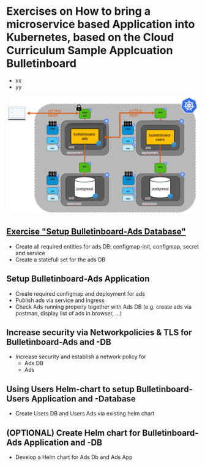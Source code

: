 # Exercises on How to bring a microservice based Application into Kubernetes, based on the Cloud Curriculum Sample Applcuation Bulletinboard
- xx
- yy

<img src="images/k8s-bulletinboard-target-picture-detail-3.png" width="800" />

## [Exercise "Setup Bulletinboard-Ads Database"](/exercise_01_ads_db.md)
- Create all required entities for ads DB: configmap-init, configmap, secret and service
- Create a statefull set for the ads DB


## Setup Bulletinboard-Ads Application
- Create required configmap and deployment for ads
- Publish ads via service and ingress
- Check Ads running properly together with Ads DB (e.g. create ads via postman, display list of ads in browser, ...)

## Increase security via Networkpolicies & TLS for Bulletinboard-Ads and -DB
- Increase security and establish a network policy for
  - Ads DB
  - Ads

## Using Users Helm-chart to setup Bulletinboard-Users Application and -Database
- Create Users DB and Users Ads via existing helm chart


## (OPTIONAL) Create Helm chart for Bulletinboard-Ads Application and -DB
- Develop a Helm chart for Ads Db and Ads App


